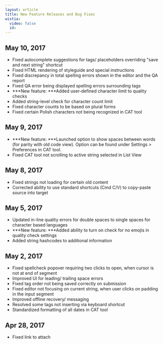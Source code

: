 ```yaml
---
layout: article
title: New Feature Releases and Bug Fixes
wistia:
  video: false
  id:
---
```



## May 10, 2017

* Fixed autocomplete suggestions for tags/ placeholders overriding "save and next string" shortcut
* Fixed HTML rendering of styleguide and special instructions
* Fixed discrepancy in total spelling errors shown in the editor and the QA report
* Fixed QA error being displayed spelling errors surrounding tags
* ***New feature:&nbsp;***Added user-defined character limit to quality checks&nbsp;
* Added string-level check for character count limit
* Fixed character counts to be based on plural forms
* Fixed certain Polish characters not being recognized in CAT tool

## May 9, 2017

* ***New feature:&nbsp;***Launched option to show spaces between words (for parity with old code view). Option can be found under Settings &gt; Preferences in CAT tool.
* Fixed CAT tool not scrolling to active string selected in List View

## May 8, 2017

* Fixed strings not loading for certain old content
* Corrected ability to use standard shortcuts (Cmd C/V) to copy-paste source into target

## May 5, 2017

* Updated in-line quality errors for double spaces to single spaces for character based languages
* ***New feature:&nbsp;***Added ability to turn on check for no emojis in quality check settings
* Added string hashcodes to additional information

## May 2, 2017

* Fixed spellcheck popover requiring two clicks to open, when cursor is not at end of segment
* Improved UI for leading/ trailing space errors
* Fixed tag order not being saved correctly on submission
* Fixed editor not focusing on current string, when user clicks on padding in the input segment&nbsp;
* Improved offline recovery/ messaging
* Resolved some tags not inserting via keyboard shortcut
* Standardized formatting of all dates in CAT tool

## Apr 28, 2017

* Fixed link to attach